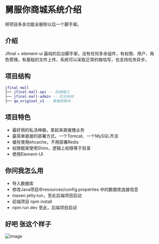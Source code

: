 # 舅服你商城系统介绍

把项目多余功能全删除以后一个脚手架。

## 介绍
Jfinal + element-ui 最纯的后台脚手架，没有任何多余组件，有权限、用户、角色管理，有基础的文件上传，系统可以采取正常的梭哈写，也支持任务异步。



## 项目结构
``` lua
jfinal-mall
├── jfinal-mall-api -- 后端接口
├── jfinal-mall-admin -- 后台系统
├── qw_original_v1 -- 数据库脚本
```



## 项目特色

- 最好用的私活神器，拿起来直接撸业务
- 最简单直接的部署方式，一个Tomcat、一个MySQL齐活
- 缓存使用ehcache，不用部署Redis
- 权限框架使用Shiro，逻辑上权限等于目录
- 使用Element-UI

##  你问我怎么用

- 导入数据库
- 修改Java项目中resources/config.properties 中的数据库连接信息
- maven  jetty:run，至此后端项目启动
- 前端项目 npm install
- npm run dev 至此，后端项目启动

## 好吧 张这个样子

![image](https://github.com/qwzhang01/img-storage/blob/master/Snipaste_2020-04-02_18-03-46.png)

